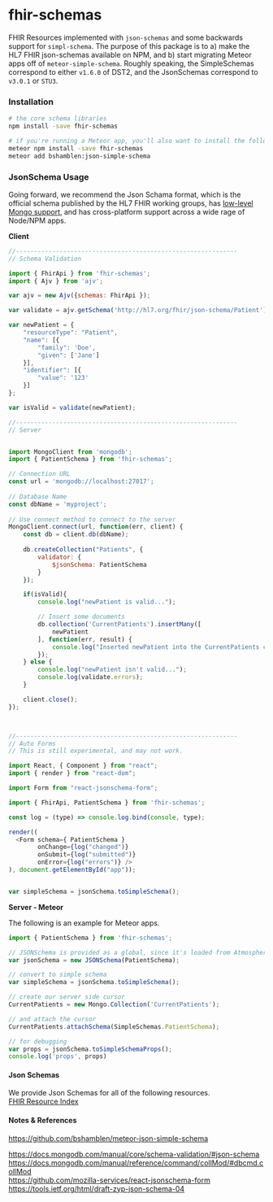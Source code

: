 
# fhir-schemas
FHIR Resources implemented with `json-schemas` and some backwards support for `simpl-schema`.  The purpose of this package is to a) make the HL7 FHIR json-schemas available on NPM, and b) start migrating Meteor apps off of `meteor-simple-schema`.  Roughly speaking, the SimpleSchemas correspond to either `v1.6.0` of DST2, and the JsonSchemas correspond to `v3.0.1` or `STU3`.  


### Installation  

```bash
# the core schema libraries
npm install -save fhir-schemas

# if you're running a Meteor app, you'll also want to install the following conversion utility
meteor npm install -save fhir-schemas
meteor add bshamblen:json-simple-schema
```


### JsonSchema Usage    
Going forward, we recommend the Json Schama format, which is the official schema published by the HL7 FHIR working groups, has [low-level Mongo support](https://docs.mongodb.com/manual/core/schema-validation/#json-schema), and has cross-platform support across a wide rage of Node/NPM apps.  



**Client**  
```js
//-------------------------------------------------------------
// Schema Validation

import { FhirApi } from 'fhir-schemas';
import { Ajv } from 'ajv';

var ajv = new Ajv({schemas: FhirApi });

var validate = ajv.getSchema('http://hl7.org/fhir/json-schema/Patient');

var newPatient = {
    "resourceType": "Patient",
    "name": [{
        "family": 'Doe',
        "given": ['Jane']
    }],
    "identifier": [{
        "value": '123'
    }]
};

var isValid = validate(newPatient);

//-------------------------------------------------------------
// Server


import MongoClient from 'mongodb';
import { PatientSchema } from 'fhir-schemas';

// Connection URL
const url = 'mongodb://localhost:27017';
 
// Database Name
const dbName = 'myproject';
 
// Use connect method to connect to the server
MongoClient.connect(url, function(err, client) { 
    const db = client.db(dbName);
 
    db.createCollection("Patients", {
        validator: {
            $jsonSchema: PatientSchema
        }
    });

    if(isValid){
        console.log("newPatient is valid...");

        // Insert some documents
        db.collection('CurrentPatients').insertMany([
            newPatient
        ], function(err, result) {
            console.log("Inserted newPatient into the CurrentPatients collection");
        });
    } else {
        console.log("newPatient isn't valid...");
        console.log(validate.errors);
    }

    client.close();
});



//-------------------------------------------------------------
// Auto Forms 
// This is still experimental, and may not work.  

import React, { Component } from "react";
import { render } from "react-dom";

import Form from "react-jsonschema-form";

import { FhirApi, PatientSchema } from 'fhir-schemas';

const log = (type) => console.log.bind(console, type);

render((
  <Form schema={ PatientSchema }
        onChange={log("changed")}
        onSubmit={log("submitted")}
        onError={log("errors")} />
), document.getElementById("app"));


var simpleSchema = jsonSchema.toSimpleSchema();
```


**Server - Meteor**  

The following is an example for Meteor apps.  
```js
import { PatientSchema } from 'fhir-schemas';

// JSONSchema is provided as a global, since it's loaded from Atmosphere package repository
var jsonSchema = new JSONSchema(PatientSchema);

// convert to simple schema
var simpleSchema = jsonSchema.toSimpleSchema();

// create our server side cursor
CurrentPatients = new Mongo.Collection('CurrentPatients');

// and attach the cursor
CurrentPatients.attachSchema(SimpleSchemas.PatientSchema);

// for debugging
var props = jsonSchema.toSimpleSchemaProps();
console.log('props', props)
```

#### Json Schemas  

We provide Json Schemas for all of the following resources.  
[FHIR Resource Index](https://www.hl7.org/fhir/resourcelist.html)        



#### Notes & References 
https://github.com/bshamblen/meteor-json-simple-schema  

https://docs.mongodb.com/manual/core/schema-validation/#json-schema  
https://docs.mongodb.com/manual/reference/command/collMod/#dbcmd.collMod  
https://github.com/mozilla-services/react-jsonschema-form  
https://tools.ietf.org/html/draft-zyp-json-schema-04  
